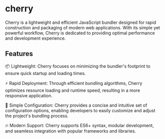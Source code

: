 # cherry

Cherry is a lightweight and efficient JavaScript bundler designed for rapid construction and packaging of modern web applications. With its simple yet powerful workflow, Cherry is dedicated to providing optimal performance and development experience.

## Features

📦️ Lightweight: Cherry focuses on minimizing the bundler's footprint to ensure quick startup and loading times.

⚡️ Rapid Deployment: Through efficient bundling algorithms, Cherry optimizes resource loading and runtime speed, resulting in a more responsive application.

🔧 Simple Configuration: Cherry provides a concise and intuitive set of configuration options, enabling developers to easily customize and adjust the project's bundling process.

🔥 Modern Support: Cherry supports ES6+ syntax, modular development, and seamless integration with popular frameworks and libraries.
